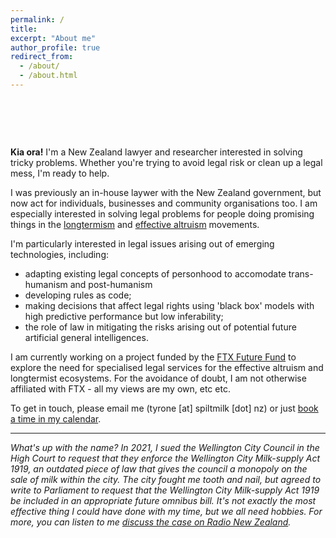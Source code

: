 ```yaml
---
permalink: /
title: 
excerpt: "About me"
author_profile: true
redirect_from: 
  - /about/
  - /about.html
---
```


  <style>
      .type {
  display:inline-block;
}
.type > span {
  display:grid;
  overflow: hidden;
  height:1.2em;
}
.type span span {
  width:0%;
  max-width:max-content;
  overflow: hidden;
  height:inherit;
  word-break:break-all;
  animation:
    c 2s infinite steps(1),  
    t 8s linear infinite alternate,
    m 48s steps(3) infinite;
}
.type span span:before {
  content:" ";
  display:inline-block;
}
@keyframes t{
  90%,100% {width:100%}
}
@keyframes c{
  0%,100%{box-shadow:5px 0 0 #0000}
  50%    {box-shadow:5px 0 0 #fff  }
}
@keyframes m{
  100% {transform:translateY(-300%)}
}

    </style>
<h1>
  <span style="line-height: 1.4;"> </span><span class="type">
  <span>
    <span>It's OK to 💧 over spilt 🥛.</span>
    <span>But not spilling 🥛 milk is better.</span>
    <span>Whether your 🥛 is ½ full or ½ empty, I can help.</span>
  </span>
</span>
</h1>


<b>Kia ora!</b> I'm a New Zealand lawyer and researcher interested in solving tricky problems. Whether you're trying to avoid legal risk or clean up a legal mess, I'm ready to help.

I was previously an in-house laywer with the New Zealand government, but now act for individuals, businesses and community organisations too. I am especially interested in solving legal problems for people doing promising things in the [longtermism](https://en.wikipedia.org/wiki/Longtermism) and [effective altruism](https://en.wikipedia.org/wiki/Effective_altruism) movements.

I'm particularly interested in legal issues arising out of emerging technologies, including:
- adapting existing legal concepts of personhood to accomodate trans-humanism and post-humanism
- developing rules as code;
- making decisions that affect legal rights using 'black box' models with high predictive performance but low inferability;
- the role of law in mitigating the risks arising out of potential future artificial general intelligences.

I am currently working on a project funded by the [FTX Future Fund](https://ftxfuturefund.org/principles/) to explore the need for specialised legal services for the effective altruism and longtermist ecosystems. For the avoidance of doubt, I am not otherwise affiliated with FTX - all my views are my own, etc etc.

To get in touch, please email me (tyrone [at] spiltmilk [dot] nz) or just [book a time in my calendar](https://app.usemotion.com/meet/tyrone-barugh/meeting). 

---

*What's up with the name? In 2021, I sued the Wellington City Council in the High Court to request that they enforce the Wellington City Milk-supply Act 1919, an outdated piece of law that gives the council a monopoly on the sale of milk within the city. The city fought me tooth and nail, but agreed to write to Parliament to request that the Wellington City Milk-supply Act 1919 be included in an appropriate future omnibus bill. It's not exactly the most effective thing I could have done with my time, but we all need hobbies. For more, you can listen to me [discuss the case on Radio New Zealand](https://www.rnz.co.nz/national/programmes/thepanel/audio/2018836032/the-pre-panel-with-scott-campbell-and-sarah-sparks).*
